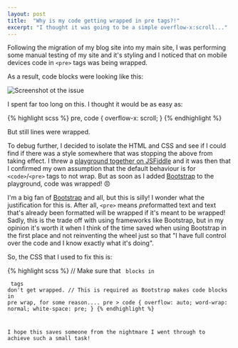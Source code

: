 ```yaml
---
layout: post
title:  "Why is my code getting wrapped in pre tags?!"
excerpt: "I thought it was going to be a simple overflow-x:scroll..."
---
```


Following the migration of my blog site into my main site, I was performing some manual testing of my site and it's 
styling and I noticed that on mobile devices code in `<pre>` tags was being wrapped.

As a result, code blocks were looking like this:

![Screenshot ot the issue](https://cloud.githubusercontent.com/assets/7666402/10714950/3fa184d2-7afc-11e5-87d6-12f018dc4533.jpg)

I spent far too long on this. I thought it would be as easy as:

{% highlight scss %}
pre, code {
    overflow-x: scroll;
}
{% endhighlight %}

But still lines were wrapped.

To debug further, I decided to isolate the HTML and CSS and see if I could find if there was a style 
somewhere that was stopping the above from taking effect. I threw a [playground together on JSFiddle][1] and it was then 
that I confirmed my own assumption that the default behaviour is for `<code>`/`<pre>` tags to not wrap. But as soon as I 
added [Bootstrap][2] to the playground, code was wrapped! :angry:

I'm a big fan of [Bootstrap][2] and all, but this is silly! I wonder what the justification for this is. After all, `<pre>` 
means *pre*formatted text and text that's already been formatted will be wrapped if it's meant to be wrapped! Sadly, 
this is the trade off with using frameworks like Bootstrap, but in my opinion it's worth it when I think of the time 
saved when using Bootstrap in the first place and not reinventing the wheel just so that "I have full control over the 
code and I know exactly what it's doing".

So, the CSS that I used to fix this is:

{% highlight scss %}
// Make sure that <code> blocks in <pre> tags don't get wrapped.
// This is required as Bootstrap makes code blocks in pre wrap, for some reason....
pre > code {
  overflow: auto;
  word-wrap: normal;
  white-space: pre;
}
{% endhighlight %}

I hope this saves someone from the nightmare I went through to achieve such a small task!

[1]: https://jsfiddle.net/20quc67f/
[2]: http://getbootstrap.com
